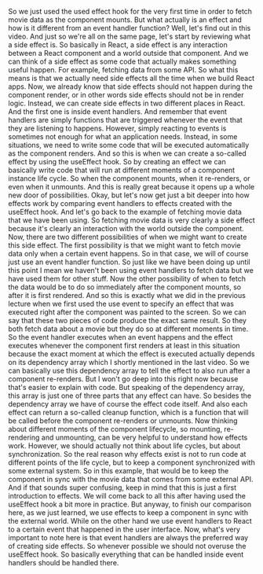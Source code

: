 So we just used the used effect hook
for the very first time in order to fetch movie data
as the component mounts.
But what actually is an effect
and how is it different from an event handler function?
Well, let's find out in this video.
And just so we're all on the same page,
let's start by reviewing what a side effect is.
So basically in React,
a side effect is any interaction between a React component
and a world outside that component.
And we can think of a side effect
as some code that actually makes something useful happen.
For example, fetching data from some API.
So what this means is that we actually need
side effects all the time when we build React apps.
Now, we already know that side effects should not happen
during the component render, or in other words
side effects should not be in render logic.
Instead, we can create side effects
in two different places in React.
And the first one is inside event handlers.
And remember that event handlers are simply
functions that are triggered whenever the event
that they are listening to happens.
However, simply reacting to events is sometimes not enough
for what an application needs.
Instead, in some situations, we need to
write some code that will be executed automatically
as the component renders.
And so this is when we can create a so-called effect
by using the useEffect hook.
So by creating an effect
we can basically write code that will run
at different moments of a component instance life cycle.
So when the component mounts, when it re-renders,
or even when it unmounts.
And this is really great
because it opens up a whole new door of possibilities.
Okay, but let's now get just a bit deeper
into how effects work by comparing event handlers
to effects created with the useEffect hook.
And let's go back to the example
of fetching movie data that we have been using.
So fetching movie data is very clearly a side effect
because it's clearly an interaction
with the world outside the component.
Now, there are two different possibilities
of when we might want to create this side effect.
The first possibility is that we might want to
fetch movie data only when a certain event happens.
So in that case, we will
of course just use an event handler function.
So just like we have been doing up until this point
I mean we haven't been using event handlers to fetch data
but we have used them for other stuff.
Now the other possibility
of when to fetch the data would be to do so immediately
after the component mounts,
so after it is first rendered.
And so this is exactly what we did
in the previous lecture when we first used the use event
to specify an effect that was executed right
after the component was painted to the screen.
So we can say that these two pieces
of code produce the exact same result.
So they both fetch data about a movie
but they do so at different moments in time.
So the event handler executes when an event happens
and the effect executes whenever the component first renders
at least in this situation because the exact moment
at which the effect is executed actually depends
on its dependency array
which I shortly mentioned in the last video.
So we can basically use this dependency array to
tell the effect to also run after a component re-renders.
But I won't go deep into this right now
because that's easier to explain with code.
But speaking of the dependency array, this array is just one
of three parts that any effect can have.
So besides the dependency array
we have of course the effect code itself.
And also each effect can return a so-called
cleanup function, which is a function that will be called
before the component re-renders or unmounts.
Now thinking about different moments
of the component lifecycle,
so mounting, re-rendering and unmounting, can be very
helpful to understand how effects work.
However, we should actually not think about life cycles,
but about synchronization.
So the real reason why effects exist is not to run code
at different points of the life cycle, but to
keep a component synchronized with some external system.
So in this example, that would be to keep the component
in sync with the movie data that comes
from some external API.
And if that sounds super confusing, keep in mind
that this is just a first introduction to effects.
We will come back to all this after having used
the useEffect hook a bit more in practice.
But anyway, to finish our comparison here,
as we just learned, we use effects to keep a component
in sync with the external world.
While on the other hand we use event handlers
to React to a certain event
that happened in the user interface.
Now, what's very important to note here is
that event handlers are always the preferred way
of creating side effects.
So whenever possible
we should not overuse the useEffect hook.
So basically everything that can be handled
inside event handlers should be handled there.